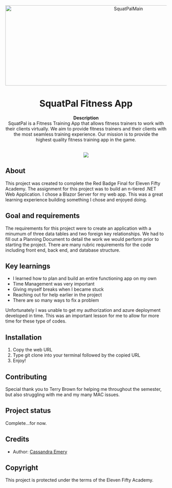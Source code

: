 <div align="center"><img width="753" height="250" alt="SquatPalMain" src="https://user-images.githubusercontent.com/105570288/225157458-68ef60ef-3bc6-422e-94a1-ba83f29c55f5.png"></div>
<h1 align="center">SquatPal Fitness App</h1>
<p align="center"><strong>Description</strong>
<br>SquatPal is a Fitness Training App that allows fitness trainers to work with their clients virtually. We aim to provide fitness trainers and their clients with the most seamless training experience. Our mission is to provide the highest quality fitness training app in the game.</p>
<br/>
<div align="center"><img src="demo.gif"></img></div>
<h2>About</h2>
This project was created to complete the Red Badge Final for Eleven Fifty Academy. The assignment for this project was to build an n-tiered .NET Web Application. I chose a Blazor Server for my web app. This was a great learning experience building something I chose and enjoyed doing.

<h2>Goal and requirements</h2>
The requirements for this project were to create an application with a minumum of three data tables and two foreign key relationships. We had to fill out a Planning Document to detail the work we would perform prior to starting the project. There are many rubric requirements for the code including front end, back end, and database structure.

<h2>Key learnings</h2>

- I learned how to plan and build an entire functioning app on my own
- Time Management was very important
- Giving myself breaks when I became stuck 
- Reaching out for help earlier in the project
- There are so many ways to fix a problem

Unfortunately I was unable to get my authorization and azure deployment developed in time. This was an important lesson for me to allow for more time for these type of codes. 

<h2>Installation</h2>

1. Copy the web URL
2. Type git clone into your terminal followed by the copied URL
3. Enjoy!

<h2>Contributing</h2>
Special thank you to Terry Brown for helping me throughout the semester, but also struggling with me and my many MAC issues.

<h2>Project status</h2>
Complete...for now.

<h2>Credits</h2>

- Author: <a href="https://github.com/CassFaith13" target="_blank">Cassandra Emery</a>

<h2>Copyright</h2>
This project is protected under the terms of the Eleven Fifty Academy.